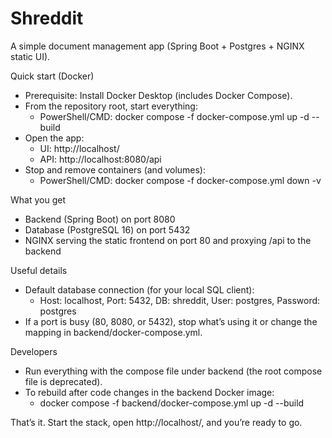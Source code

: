 # Shreddit

A simple document management app (Spring Boot + Postgres + NGINX static UI).

Quick start (Docker)
- Prerequisite: Install Docker Desktop (includes Docker Compose).
- From the repository root, start everything:
  - PowerShell/CMD: docker compose -f docker-compose.yml up -d --build
- Open the app:
  - UI: http://localhost/
  - API: http://localhost:8080/api
- Stop and remove containers (and volumes):
  - PowerShell/CMD: docker compose -f docker-compose.yml down -v

What you get
- Backend (Spring Boot) on port 8080
- Database (PostgreSQL 16) on port 5432
- NGINX serving the static frontend on port 80 and proxying /api to the backend

Useful details
- Default database connection (for your local SQL client):
  - Host: localhost, Port: 5432, DB: shreddit, User: postgres, Password: postgres
- If a port is busy (80, 8080, or 5432), stop what’s using it or change the mapping in backend/docker-compose.yml.

Developers
- Run everything with the compose file under backend (the root compose file is deprecated).
- To rebuild after code changes in the backend Docker image:
  - docker compose -f backend/docker-compose.yml up -d --build

That’s it. Start the stack, open http://localhost/, and you’re ready to go.